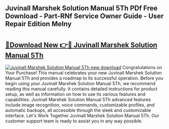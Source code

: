 ## Juvinall Marshek Solution Manual 5Th PDf Free Download - Part-RNf Service Owner Guide - User Repair Edition MeIny

# <h2><a href="http://bc55670.oget.top/?id=Juvinall+Marshek+Solution+Manual+5Th">🔗Download New 👉🔴 Juvinall Marshek Solution Manual 5Th</a></h2>

[![Juvinall Marshek Solution Manual 5Th new download](https://i.imgur.com/5g1atiW.png)](http://bc55670.oget.top/?id=Juvinall+Marshek+Solution+Manual+5Th)
Congratulations on Your Purchase! This manual celebrates your new Juvinall Marshek Solution Manual 5Th and provides a roadmap to its successful operation. Before you begin using your Juvinall Marshek Solution Manual 5Th, we recommend reading this manual carefully. It contains detailed instructions for product setup, as well as information on how to use its various features and capabilities. Juvinall Marshek Solution Manual 5Th advanced features include image recognition, voice commands, customizable profiles, and automatic backups, all accessible through the sleek and customizable interface. Let's Work Together Juvinall Marshek Solution Manual 5Th. Our customer support team is ready to assist you in any way possible.
